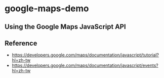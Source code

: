# google-maps-demo

## Using the Google Maps JavaScript API 


## Reference
- https://developers.google.com/maps/documentation/javascript/tutorial?hl=zh-tw
- https://developers.google.com/maps/documentation/javascript/events?hl=zh-tw
